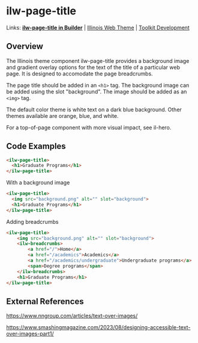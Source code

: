 # ilw-page-title

Links: **[ilw-page-title in Builder](https://builder3.toolkit.illinois.edu/component/ilw-page-title/index.html)** | 
[Illinois Web Theme](https://webtheme.illinois.edu/) | 
[Toolkit Development](https://github.com/web-illinois/toolkit-management)

## Overview

The Illinois theme component ilw-page-title provides a background image and gradient overlay options for the text of the title of a particular web page. It is designed to accomodate the page breadcrumbs.

The page title should be added in an ```<h1>``` tag. The background image can be added using the slot "background". The image should be added as an ```<img>``` tag.

The default color theme is white text on a dark blue background. Other themes available are orange, blue, and white.

For a top-of-page component with more visual impact, see il-hero.

## Code Examples

```html
<ilw-page-title>
  <h1>Graduate Programs</h1>
</ilw-page-title>
```
With a background image

```html
<ilw-page-title>
  <img src="background.png" alt="" slot="background">
  <h1>Graduate Programs</h1>
</ilw-page-title>
```
Adding breadcrumbs

```html
<ilw-page-title>
    <img src="background.png" alt="" slot="background">
    <ilw-breadcrumbs>
        <a href="/">Home</a>
        <a href="/academics">Academics</a>
        <a href="/academics/undergraduate">Undergraduate programs</a>
        <span>Degree programs</span>
    </ilw-breadcrumbs>
    <h1>Graduate Programs</h1>
</ilw-page-title>
```

## External References
https://www.nngroup.com/articles/text-over-images/

https://www.smashingmagazine.com/2023/08/designing-accessible-text-over-images-part1/
